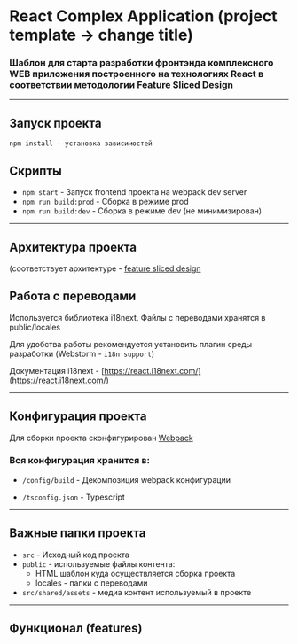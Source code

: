 # React Complex Application (project template -> change title)
### Шаблон для старта разработки фронтэнда комплексного WEB приложения построенного на технологиях React в соответствии методологии [Feature Sliced Design](https://feature-sliced.design/docs)

---

## Запуск проекта
```shell
npm install - установка зависимостей
```

## Скрипты

- `npm start` - Запуск frontend проекта на webpack dev server
- `npm run build:prod` - Сборка в режиме prod
- `npm run build:dev` - Сборка в режиме dev (не минимизирован)

---

## Архитектура проекта

(соответствует архитектуре - [feature sliced design](https://feature-sliced.design/docs)

## Работа с переводами

Используется библиотека i18next. Файлы с переводами хранятся в public/locales

Для удобства работы рекомендуется установить плагин среды разработки (Webstorm - `i18n support`)

Документация i18next - [https://react.i18next.com/](https://react.i18next.com/)

----

## Конфигурация проекта

Для сборки проекта сконфигурирован [Webpack](./docs/configs/webpack.md)

### Вся конфигурация хранится в:
- `/config/build` - Декомпозиция webpack конфигурации


- `/tsconfig.json` - Typescript

---
## Важные папки проекта
- `src` - Исходный код проекта
- `public` - используемые файлы контента:
  - HTML шаблон куда осуществляется сборка проекта
  - locales - папки с переводами
- `src/shared/assets` - медиа контент используемый в проекте

----

## Функционал (features)

